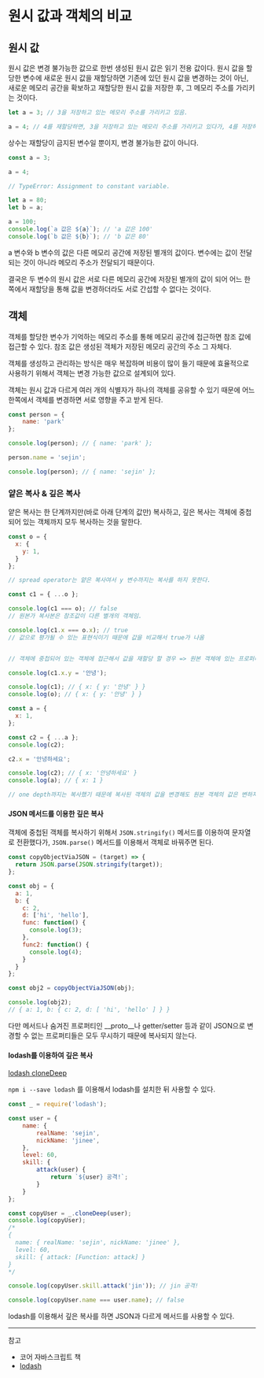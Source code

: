 # 원시 값과 객체의 비교

## 원시 값

원시 값은 변경 불가능한 값으로 한번 생성된 원시 값은 읽기 전용 값이다. 원시 값을 할당한 변수에 새로운 원시 값을 재할당하면 기존에 있던 원시 값을 변경하는 것이 아닌, 새로운 메모리 공간을 확보하고 재할당한 원시 값을 저장한 후, 그 메모리 주소를 가리키는 것이다.

```javascript
let a = 3; // 3을 저장하고 있는 메모리 주소를 가리키고 있음.

a = 4; // 4를 재할당하면, 3을 저장하고 있는 메모리 주소를 가리키고 있다가, 4를 저장하고 있는 메모리 주소로 바꾼다.
```

상수는 재할당이 금지된 변수일 뿐이지, 변경 불가능한 값이 아니다.
```javascript
const a = 3;

a = 4;

// TypeError: Assignment to constant variable.
```

```javascript
let a = 80;
let b = a;

a = 100;
console.log(`a 값은 ${a}`); // 'a 값은 100'
console.log(`b 값은 ${b}`); // 'b 값은 80'
```
a 변수와 b 변수의 값은 다른 메모리 공간에 저장된 별개의 값이다. 변수에는 값이 전달되는 것이 아니라 메모리 주소가 전달되기 때문이다.

결국은 두 변수의 원시 값은 서로 다른 메모리 공간에 저장된 별개의 값이 되어 어느 한쪽에서 재할당을 통해 값을 변경하더라도 서로 간섭할 수 없다는 것이다.

## 객체

객체를 할당한 변수가 기억하는 메모리 주소를 통해 메모리 공간에 접근하면 참조 값에 접근할 수 있다. 참조 값은 생성된 객체가 저장된 메모리 공간의 주소 그 자체다.

객체를 생성하고 관리하는 방식은 매우 복잡하며 비용이 많이 들기 때문에 효율적으로 사용하기 위해서 객체는 변경 가능한 값으로 설계되어 있다.

객체는 원시 값과 다르게 여러 개의 식별자가 하나의 객체를 공유할 수 있기 때문에 어느 한쪽에서 객체를 변경하면 서로 영향을 주고 받게 된다.

```javascript
const person = {
    name: 'park'
};

console.log(person); // { name: 'park' };

person.name = 'sejin';

console.log(person); // { name: 'sejin' };
```
            
### 얕은 복사 & 깊은 복사
얕은 복사는 한 단계까지만(바로 아래 단계의 값만) 복사하고, 깊은 복사는 객체에 중첩되어 있는 객체까지 모두 복사하는 것을 말한다.

```javascript
const o = {
  x: {
    y: 1,
  }
};

// spread operator는 얕은 복사여서 y 변수까지는 복사를 하지 못한다.

const c1 = { ...o };

console.log(c1 === o); // false
// 원본가 복사본은 참조값이 다른 별개의 객체임.

console.log(c1.x === o.x); // true
// 값으로 평가될 수 있는 표현식이기 때문에 값을 비교해서 true가 나옴


// 객체에 중첩되어 있는 객체에 접근해서 값을 재할당 할 경우 => 원본 객체에 있는 프로퍼티 값도 변경된다.

console.log(c1.x.y = '안녕');

console.log(c1); // { x: { y: '안녕' } }
console.log(o); // { x: { y: '안녕' } }
```

```javascript
const a = {
  x: 1,
};

const c2 = { ...a };
console.log(c2);

c2.x = '안녕하세요';

console.log(c2); // { x: '안녕하세요' }
console.log(a); // { x: 1 }

// one depth까지는 복사했기 때문에 복사된 객체의 값을 변경해도 원본 객체의 값은 변하지 않는다.
```

#### JSON 메서드를 이용한 깊은 복사
객체에 중첩된 객체를 복사하기 위해서 `JSON.stringify()` 메서드를 이용하여 문자열로 전환했다가, `JSON.parse()` 메서드를 이용해서 객체로 바꿔주면 된다.

```javascript
const copyObjectViaJSON = (target) => {
  return JSON.parse(JSON.stringify(target));
};

const obj = {
  a: 1,
  b: {
    c: 2,
    d: ['hi', 'hello'],
    func: function() {
      console.log(3);
    },
    func2: function() {
      console.log(4);
    }
  }
};

const obj2 = copyObjectViaJSON(obj);

console.log(obj2);
// { a: 1, b: { c: 2, d: [ 'hi', 'hello' ] } }
```
다만 메서드나 숨겨진 프로퍼티인 __proto__나 getter/setter 등과 같이 JSON으로 변경할 수 없는 프로퍼티들은 모두 무시하기 때문에 복사되지 않는다.


#### lodash를 이용하여 깊은 복사

[lodash cloneDeep](https://lodash.com/docs/4.17.15#cloneDeep)

`npm i --save lodash` 를 이용해서 lodash를 설치한 뒤 사용할 수 있다.
```javascript
const _ = require('lodash');

const user = {
    name: {
        realName: 'sejin',
        nickName: 'jinee',
    },
    level: 60,
    skill: {
        attack(user) {
            return `${user} 공격!`;
        }
    }
};

const copyUser = _.cloneDeep(user);
console.log(copyUser);
/*
{
  name: { realName: 'sejin', nickName: 'jinee' },
  level: 60,
  skill: { attack: [Function: attack] }
}
*/

console.log(copyUser.skill.attack('jin')); // jin 공격!

console.log(copyUser.name === user.name); // false
```
lodash를 이용해서 깊은 복사를 하면 JSON과 다르게 메서드를 사용할 수 있다.


---
참고
- 코어 자바스크립트 책
- [lodash](https://lodash.com/)